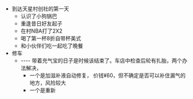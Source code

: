 - 到达天星村创社的第一天
	- 认识了小狗锅巴
	- 重逢昔日好友起子
	- 在村NBA打了2X2
	- 喝了第一杯8折自带杯美式
	- 和小伙伴们吃一起吃了晚餐
- 修车
	- ---- 带着充气宝的日子是时候该结束了。车店中检查后轮有扎胎，两个办法解决，
		- 一个是加滋补液自动修复， 价钱¥60，但不确定是否可以补住漏气的地方，风险较大
		- 一个是重新